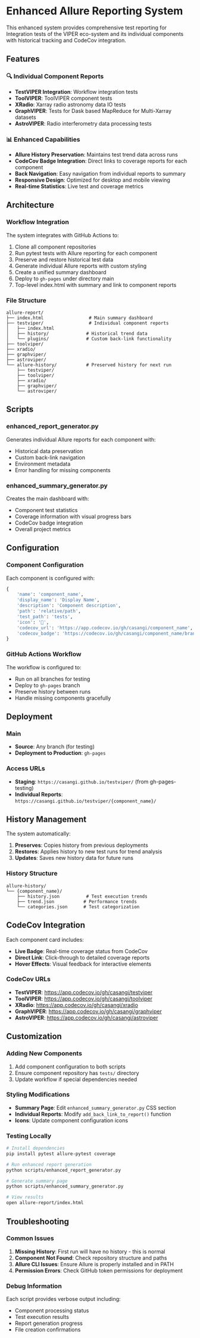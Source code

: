 # Enhanced Allure Reporting System 

This enhanced system provides comprehensive test reporting for Integration tests of the VIPER eco-system and its individual components with historical tracking and CodeCov integration.

## Features

### 🔍 Individual Component Reports
- **TestVIPER Integration**: Workflow integration tests
- **ToolVIPER**: ToolVIPER component tests  
- **XRadio**: Xarray radio astronomy data IO tests
- **GraphVIPER**: Tests for Dask based MapReduce for Multi-Xarray datasets
- **AstroVIPER**: Radio interferometry data processing tests

### 📊 Enhanced Capabilities
- **Allure History Preservation**: Maintains test trend data across runs
- **CodeCov Badge Integration**: Direct links to coverage reports for each component
- **Back Navigation**: Easy navigation from individual reports to summary
- **Responsive Design**: Optimized for desktop and mobile viewing
- **Real-time Statistics**: Live test and coverage metrics

## Architecture

### Workflow Integration
The system integrates with GitHub Actions to:
1. Clone all component repositories
2. Run pytest tests with Allure reporting for each component
3. Preserve and restore historical test data
4. Generate individual Allure reports with custom styling
5. Create a unified summary dashboard
6. Deploy to `gh-pages` under directory main
7. Top-level index.html with summary and link to component reports

### File Structure
```
allure-report/
├── index.html                 # Main summary dashboard
├── testviper/                 # Individual component reports
│   ├── index.html
│   ├── history/              # Historical trend data
│   └── plugins/              # Custom back-link functionality
├── toolviper/
├── xradio/
├── graphviper/
├── astroviper/
└── allure-history/           # Preserved history for next run
    ├── testviper/
    ├── toolviper/
    ├── xradio/
    ├── graphviper/
    └── astroviper/
```

## Scripts

### enhanced_report_generator.py
Generates individual Allure reports for each component with:
- Historical data preservation
- Custom back-link navigation
- Environment metadata
- Error handling for missing components

### enhanced_summary_generator.py
Creates the main dashboard with:
- Component test statistics
- Coverage information with visual progress bars
- CodeCov badge integration
- Overall project metrics

## Configuration

### Component Configuration
Each component is configured with:
```python
{
    'name': 'component_name',
    'display_name': 'Display Name',
    'description': 'Component description',
    'path': 'relative/path',
    'test_path': 'tests',
    'icon': '🔬',
    'codecov_url': 'https://app.codecov.io/gh/casangi/component_name',
    'codecov_badge': 'https://codecov.io/gh/casangi/component_name/branch/main/graph/badge.svg'
}
```

### GitHub Actions Workflow
The workflow is configured to:
- Run on all branches for testing
- Deploy to `gh-pages` branch
- Preserve history between runs
- Handle missing components gracefully

## Deployment

### Main
- **Source**: Any branch (for testing)
- **Deployment to Production**: `gh-pages`

### Access URLs
- **Staging**: `https://casangi.github.io/testviper/` (from gh-pages-testing)
- **Individual Reports**: `https://casangi.github.io/testviper/{component_name}/`

## History Management

The system automatically:
1. **Preserves**: Copies history from previous deployments
2. **Restores**: Applies history to new test runs for trend analysis
3. **Updates**: Saves new history data for future runs

### History Structure
```
allure-history/
└── {component_name}/
    ├── history.json          # Test execution trends
    ├── trend.json           # Performance trends  
    └── categories.json      # Test categorization
```

## CodeCov Integration

Each component card includes:
- **Live Badge**: Real-time coverage status from CodeCov
- **Direct Link**: Click-through to detailed coverage reports
- **Hover Effects**: Visual feedback for interactive elements

### CodeCov URLs
- **TestVIPER**: https://app.codecov.io/gh/casangi/testviper
- **ToolVIPER**: https://app.codecov.io/gh/casangi/toolviper  
- **XRadio**: https://app.codecov.io/gh/casangi/xradio
- **GraphVIPER**: https://app.codecov.io/gh/casangi/graphviper
- **AstroVIPER**: https://app.codecov.io/gh/casangi/astroviper

## Customization

### Adding New Components
1. Add component configuration to both scripts
2. Ensure component repository has `tests/` directory
3. Update workflow if special dependencies needed

### Styling Modifications  
- **Summary Page**: Edit `enhanced_summary_generator.py` CSS section
- **Individual Reports**: Modify `add_back_link_to_report()` function
- **Icons**: Update component configuration icons

### Testing Locally
```bash
# Install dependencies
pip install pytest allure-pytest coverage

# Run enhanced report generation
python scripts/enhanced_report_generator.py

# Generate summary page
python scripts/enhanced_summary_generator.py

# View results
open allure-report/index.html
```

## Troubleshooting

### Common Issues
1. **Missing History**: First run will have no history - this is normal
2. **Component Not Found**: Check repository structure and paths
3. **Allure CLI Issues**: Ensure Allure is properly installed and in PATH
4. **Permission Errors**: Check GitHub token permissions for deployment

### Debug Information
Each script provides verbose output including:
- Component processing status
- Test execution results
- Report generation progress
- File creation confirmations

